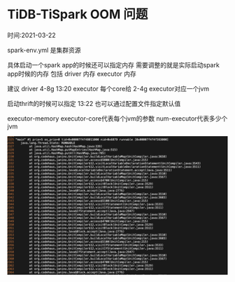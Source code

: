 # TiDB-TiSpark OOM 问题
时间:2021-03-22


spark-env.yml 是集群资源   

具体启动一个spark app的时候还可以指定内存
需要调整的就是实际启动spark app时候的内存
包括 driver 内存 executor 内存


建议 driver 4-8g
13:20
executor 每个core给 2-4g
executor对应一个jvm


启动thrift的时候可以指定
13:22
也可以通过配置文件指定默认值



executor-memory executor-core代表每个jvm的参数
num-executor代表多少个jvm


![whaleCode](./TIDB-TiSparkOOM问题/whaleCode.jpg)